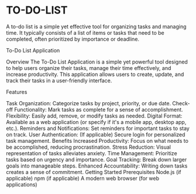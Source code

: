 # TO-DO-LIST
A to-do list is a simple yet effective tool for organizing tasks and managing time. It typically consists of a list of items or tasks that need to be completed, often prioritized by importance or deadline. 

To-Do List Application

Overview
The To-Do List Application is a simple yet powerful tool designed to help users organize their tasks, manage their time effectively, and increase productivity. This application allows users to create, update, and track their tasks in a user-friendly interface.

Features

Task Organization: Categorize tasks by project, priority, or due date.
Check-off Functionality: Mark tasks as complete for a sense of accomplishment.
Flexibility: Easily add, remove, or modify tasks as needed.
Digital Format: Available as a web application (or specify if it's a mobile app, desktop app, etc.).
Reminders and Notifications: Set reminders for important tasks to stay on track.
User Authentication: (If applicable) Secure login for personalized task management.
Benefits
Increased Productivity: Focus on what needs to be accomplished, reducing procrastination.
Stress Reduction: Visual representation of tasks alleviates anxiety.
Time Management: Prioritize tasks based on urgency and importance.
Goal Tracking: Break down larger goals into manageable steps.
Enhanced Accountability: Writing down tasks creates a sense of commitment.
Getting Started
Prerequisites
Node.js (if applicable)
npm (if applicable)
A modern web browser (for web applications)
